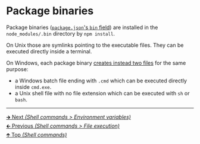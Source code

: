 # Package binaries

Package binaries
([`package.json`'s `bin` field](https://docs.npmjs.com/files/package.json#bin))
are installed in the `node_modules/.bin` directory by `npm install`.

On Unix those are symlinks pointing to the executable files. They can be
executed directly inside a terminal.

On Windows, each package binary
[creates instead two files](https://github.com/npm/cmd-shim) for the same
purpose:

- a Windows batch file ending with `.cmd` which can be executed directly
  inside `cmd.exe`.
- a Unix shell file with no file extension which can be executed with `sh` or
  `bash`.

<hr>

[🡲 Next _(Shell commands > Environment variables)_](environment_variables.md)<br>
[🡰 Previous _(Shell commands > File execution)_](file_execution.md)<br>
[🡱 Top _(Shell commands)_](README.md)<br>
